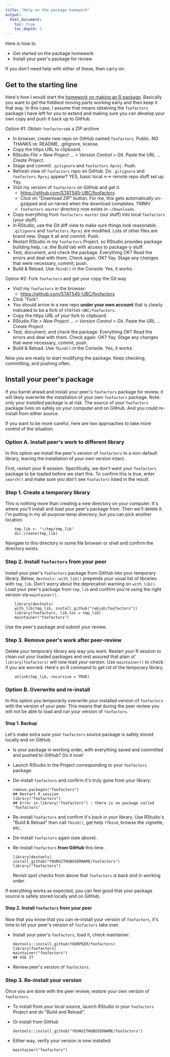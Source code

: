 ```yaml
---
title: "Help on the package homework"
output:
  html_document:
    toc: true
    toc_depth: 2
---
```


Here is how to

  * Get started on the package homework
  * Install your peer's package for review

If you don't need help with either of these, then carry on.

## Get to the starting line

Here's how I would start the [homework on making an R package](hw08_package.html). Basically you want to get the fiddliest moving parts working early and then keep it that way. In this case, I assume that means obtaining the `foofactors` package I have left for you to extend and making sure you can develop your own copy and push it back up to GitHub.

Option #1: Obtain `foofactors`as a ZIP archive

  * In browser, create new repo on GitHub named `foofactors`. Public. NO THANKS re: README, .gitignore, license.
  * Copy the https URL to clipboard.
  * RStudio *File > New Project ... > Version Control > Git*. Paste the URL ... *Create Project*.
  * Stage and commit `.gitignore` and `foofactors.Rproj`. Push.
  * Refresh view of `foofactors` repo on GitHub. Do `.gitignore` and `foofactors.Rproj` appear? YES, basic local <--> remote repo stuff set up. Yay.
  * Visit my version of `foofactors` on GitHub and get it.
    - <https://github.com/STAT545-UBC/foofactors>
    - Click on "Download ZIP" button. For me, this gets automatically un-gzipped and un-tarred when the download completes. YMMV.
    - `foofactors-master` directory now exists in `~/Downloads`.
  * Copy everything from `foofactors-master` (our stuff) into local `foofactors` (your stuff).
  * In RStudio, use the Git diff view to make sure things look reasonable. `.gitignore` and `foofactors.Rproj` are modified. Lots of other files are brand new. Stage it all and commit. Push.
  * Restart RStudio in my `foofactors` Project, so RStudio provides package building help, i.e. the Build tab with access to package-y stuff.
  * Test, document, and check the package. Everything OK? Read the errors and deal with them. Check again. OK? Yay. Stage any changes that were necessary, commit, push.
  * Build & Reload. Use `fbind()` in the Console. Yes, it works.
  
Option #2: Fork `foofactors` and get your copy the Git way

  * Visit my `foofactors` in the browser:
    - <https://github.com/STAT545-UBC/foofactors>
  * Click "Fork".
  * You should arrive in a new repo **under your own account** that is clearly indicated to be a fork of `STAT545-UBC/foofactors`.
  * Copy the https URL of your fork to clipboard.
  * RStudio *File > New Project ... > Version Control > Git*. Paste the URL ... *Create Project*.
  * Test, document, and check the package. Everything OK? Read the errors and deal with them. Check again. OK? Yay. Stage any changes that were necessary, commit, push.
  * Build & Reload. Use `fbind()` in the Console. Yes, it works.
  
Now you are ready to start modifying the package. Keep checking, committing, and pushing often.

## Install your peer's package

If you barrel ahead and install your peer's `foofactors` package for review, it will likely overwrite the installation of your own `foofactors` package. Note: only your *installed* package is at risk. The *source* of your `foofactors` package lives on safely on your computer and on GitHub. And you could re-install from either source.

If you want to be more careful, here are two approaches to take more control of the situation.

### Option A. Install peer's work to different library

In this option we install the peer's version of `foofactors` to a non-default library, leaving the installation of your own version intact.

First, restart your R session. Specifically, we don't want *your* `foofactors` package to be loaded before we start this. To confirm this is true, enter `search()` and make sure you don't see `foofactors` listed in the result.

### Step 1. Create a temporary library

This is nothing more than creating a new directory on your computer. It's where you'll install and load your peer's package from. Then we'll delete it. I'm putting in my all purpose temp directory, but you can pick another location.

        tmp_lib <- "~/tmp/tmp_lib"
        dir.create(tmp_lib)

Navigate to this directory in some file browser or shell and confirm the directory exists.

### Step 2. Install `foofactors` from your peer

Install your peer's `foofactors` package from GitHub into your temporary library. Below, `devtools::with_lib()` prepends your usual list of libraries with `tmp_lib`. Don't worry about the deprecation warning on `with_lib()`. Load your peer's package from `tmp_lib` and confirm you're using the right version via `maintainer()`.

        library(devtools)
        with_lib(tmp_lib, install_github("rebjoh/foofactors"))
        library(foofactors, lib.loc = tmp_lib)
        maintainer("foofactors")

Use the peer's package and submit your review.

### Step 3. Remove peer's work after peer-review

Delete your temporary library any way you want. Restart your R session to clean out your loaded packages and rest assured that plain ol' `library(foofactors)` will now load *your* version. Use `maintainer()` to check if you are worried. Here's an R command to get rid of the temporary library.

        unlink(tmp_lib, recursive = TRUE)

### Option B. Overwrite and re-install

In this option you temporarily overwrite your installed version of `foofactors` with the version of your peer. This means that during the peer review you will not be able to load and run your version of `foofactors`.

#### Step 1. Backup

Let's make extra sure your `foofactors` source package is safely stored locally and on GitHub.

  * Is your package in working order, with everything saved and committed and pushed to GitHub? Do it now!
  * Launch RStudio in the Project corresponding to your `foofactors` package.
  * De-install `foofactors` and confirm it's truly gone from your library:

        remove.packages("foofactors")
        ## Restart R session
        library("foofactors")
        ## Error in library("foofactors") : there is no package called ‘foofactors’
  * Re-install `foofactors` and confirm it's back in your library. Use RStudio's "Build & Reload" then call `fbind()`, get help `?fbind`, browse the vignette, etc.
  * De-install `foofactors` again (see above).
  * Re-install `foofactors` __from GitHub__ this time.

        library(devtools)
        install_github("YOURGITHUBUSERNAME/foofactors")
        library("foofactors")
    Revisit spot checks from above that `foofactors` is back and in working order.

If everything works as expected, you can feel good that your package source is safely stored locally and on GitHub.

#### Step 2. Install `foofactors` from your peer

Now that you know that you can re-install your version of `foofactors`, it's time to let your peer's version of `foofactors` take over.

  * Install your peer's `foofactors`, load it, check maintainer:

        devtools::install_github(YOURPEER/foofactors)
        library(foofactors)
        maintainer("foofactors")
        ## USE IT

  * Review peer's version of `foofactors`.

### Step 3. Re-install your version

Once you are done with the peer review, restore your own version of `foofactors`.

  * To install from your local source, launch RStudio in your `foofactors` Project and do "Build and Reload".
  * Or install from GitHub
  
        devtools::install_github("YOURGITHUBUSERNAME/foofactors")
        
  * Either way, verify your version is now installed:
  
        maintainer("foofactors")
